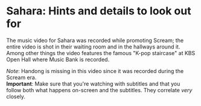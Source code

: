# Sahara: Hints and details to look out for

The music video for Sahara was recorded while promoting Scream;
the entire video is shot in their waiting room and in the hallways around it.
Among other things the video features the famous "K-pop staircase" at KBS Open Hall
where Music Bank is recorded.

*Note*: Handong is missing in this video since it was recorded during the Scream era.  
**Important**: Make sure that you're watching with subtitles and that you follow both what
happens on-screen and the subtitles. They correlate *very* closely.

